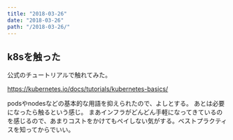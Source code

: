 ```yaml
---
title: "2018-03-26"
date: "2018-03-26"
path: "/2018-03-26/"
---
```


## k8sを触った
公式のチュートリアルで触れてみた。

https://kubernetes.io/docs/tutorials/kubernetes-basics/

podsやnodesなどの基本的な用語を抑えられたので、よしとする。
あとは必要になったら触るという感じ。
まあインフラがどんどん手軽になってきているのを感じるので、あまりコストをかけてもペイしない気がする。ベストプラクティスを知ってからでいい。
